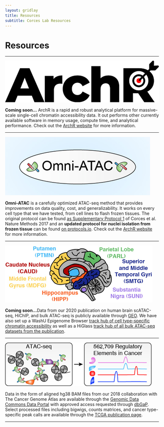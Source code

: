 ```yaml
---
layout: gridlay
title: Resources
subtitle: Corces Lab Resources
---
```


# **Resources**
<hr>
<!-- The paddingtop and margin-top edits allow anchors to link properly. -->
<div class="row" style="padding-top: 60px; margin-top: -60px;">
    <div class="col-sm-4">
    	<a href=""><img src="/img/resources/ArchR.png" alt="ArchR"></a>
    </div>
    <div class="col-sm-8">
        <p class="text-justify"><b>Coming soon...</b> ArchR is a rapid and robust analytical platform for massive-scale single-cell chromatin accessibility data. It out performs other currently available software in memory usage, compute time, and analytical performance. Check out the <a href="">ArchR website</a> for more information.</p>
    </div>
</div>
<hr>
<div class="row" style="padding-top: 60px; margin-top: -60px;">
    <div class="col-sm-4">
    	<a href="https://www.ncbi.nlm.nih.gov/pubmed/28846090"><img src="/img/resources/OmniATAC.jpg" alt="Omni-ATAC"></a>
    </div>
    <div class="col-sm-8">
        <p class="text-justify"><b>Omni-ATAC</b> is a carefully optimized ATAC-seq method that provides improvements on data quality, cost, and generalizability. It works on every cell type that we have tested, from cell lines to flash frozen tissues. The original protocol can be found <a href="OmniATAC_Protocol.pdf">as Supplementary Protocol 1</a> of Corces et al. Nature Methods 2017 and an <b>updated protocol for nuclei isolation from frozen tissue</b> can be found <a href="https://www.protocols.io/view/isolation-of-nuclei-from-frozen-tissue-for-atac-se-6t8herw">on protocols.io</a>. Check out the <a href="">ArchR website</a> for more information.</p>
    </div>
</div>
<hr>
<div class="row" style="padding-top: 60px; margin-top: -60px;">
    <div class="col-sm-4">
    	<a href="https://www.ncbi.nlm.nih.gov/pubmed/28846090"><img src="/img/resources/Brain-scATAC.jpg" alt="Human Brain scATAC-seq"></a>
    </div>
    <div class="col-sm-8">
        <p class="text-justify"><b>Coming soon...</b>Data from our 2020 publication on human brain scATAC-seq, HiChIP, and bulk ATAC-seq is publicly available through <a href="">GEO</a>. We have also set up a WashU Epigenome Browser <a href="https://www.ncbi.nlm.nih.gov/projects/gap/cgi-bin/study.cgi?study_id=phs000178.v11.p8">track hub of cell type-specific chromatin accessibility</a> as well as a HiGlass <a href="">track hub of all bulk ATAC-seq datasets from the publication</a>.</p>
    </div>
</div>
<hr>
<div class="row" style="padding-top: 60px; margin-top: -60px;">
    <div class="col-sm-4">
    	<a href="https://www.ncbi.nlm.nih.gov/pubmed/30361341"><img src="/img/resources/TCGA-ATAC.jpg" alt="TCGA ATAC-seq"></a>
    </div>
    <div class="col-sm-8">
        <p class="text-justify">Data in the form of aligned hg38 BAM files from our 2018 collaboration with The Cancer Genome Atlas are available through the <a href="https://portal.gdc.cancer.gov/">Genomic Data Commons Data Portal</a> with approved access requested through <a href="https://www.ncbi.nlm.nih.gov/projects/gap/cgi-bin/study.cgi?study_id=phs000178.v11.p8">dbGaP</a>. Select processed files including bigwigs, counts matrices, and cancer type-specific peak calls are available through the <a href="https://gdc.cancer.gov/about-data/publications/ATACseq-AWG">TCGA publication page</a>.</p>
    </div>
</div>
<hr>